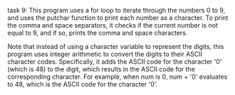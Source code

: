 task 9: This program uses a for loop to iterate through the numbers 0 to 9, and uses the putchar function to print each number as a character. To print the comma and space separators, it checks if the current number is not equal to 9, and if so, prints the comma and space characters.

Note that instead of using a character variable to represent the digits, this program uses integer arithmetic to convert the digits to their ASCII character codes. Specifically, it adds the ASCII code for the character '0' (which is 48) to the digit, which results in the ASCII code for the corresponding character. For example, when num is 0, num + '0' evaluates to 48, which is the ASCII code for the character '0'.
